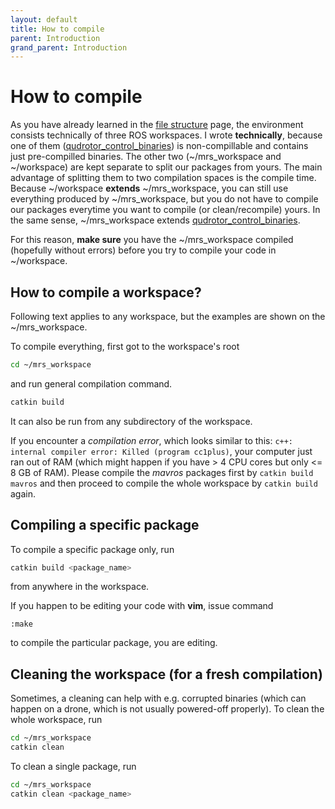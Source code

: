 ```yaml
---
layout: default
title: How to compile
parent: Introduction
grand_parent: Introduction
---
```


# How to compile

As you have already learned in the [file structure](file_structure) page, the environment consists technically of three ROS workspaces.
I wrote __technically__, because one of them ([qudrotor_control_binaries](qudrotor_control_binaries)) is non-compillable and contains just pre-compilled binaries.
The other two (~/mrs_workspace and ~/workspace) are kept separate to split our packages from yours.
The main advantage of splitting them to two compilation spaces is the compile time.
Because ~/workspace **extends** ~/mrs_workspace, you can still use everything produced by ~/mrs_workspace, but you do not have to compile our packages everytime you want to compile (or clean/recompile) yours.
In the same sense, ~/mrs_workspace extends [qudrotor_control_binaries](qudrotor_control_binaries).

For this reason, **make sure** you have the ~/mrs_workspace compiled (hopefully without errors) before you try to compile your code in ~/workspace.

## How to compile a workspace?

Following text applies to any workspace, but the examples are shown on the ~/mrs_workspace.

To compile everything, first got to the workspace's root
```bash
cd ~/mrs_workspace
```
and run general compilation command.
```bash
catkin build
```
It can also be run from any subdirectory of the workspace.

If you encounter a *compilation error*, which looks similar to this: `c++: internal compiler error: Killed (program cc1plus)`, your computer just ran out of RAM (which might happen if you have > 4 CPU cores but only <= 8 GB of RAM).
Please compile the _mavros_ packages first by `catkin build mavros` and then proceed to compile the whole workspace by `catkin build` again.

## Compiling a specific package

To compile a specific package only, run
```bash
catkin build <package_name>
```
from anywhere in the workspace.

If you happen to be editing your code with **vim**, issue command
```
:make
``` 
to compile the particular package, you are editing.

## Cleaning the workspace (for a fresh compilation)

Sometimes, a cleaning can help with e.g. corrupted binaries (which can happen on a drone, which is not usually powered-off properly).
To clean the whole workspace, run
```bash
cd ~/mrs_workspace
catkin clean
```
To clean a single package, run
```bash
cd ~/mrs_workspace
catkin clean <package_name>
```
